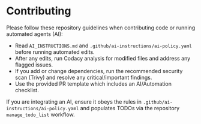 # Contributing

Please follow these repository guidelines when contributing code or running automated agents (AI):

- Read `AI_INSTRUCTIONS.md` and `.github/ai-instructions/ai-policy.yaml` before running automated edits.
- After any edits, run Codacy analysis for modified files and address any flagged issues.
- If you add or change dependencies, run the recommended security scan (Trivy) and resolve any critical/important findings.
- Use the provided PR template which includes an AI/Automation checklist.

If you are integrating an AI, ensure it obeys the rules in `.github/ai-instructions/ai-policy.yaml` and populates TODOs via the repository `manage_todo_list` workflow.
